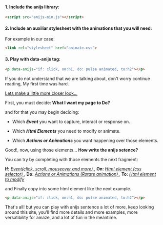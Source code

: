 #### 1. **Include the anijs library:**

 ```html
 <script src="anijs-min.js"></script>
 ```

#### 2. **Include an auxiliar stylesheet with the animations that you will need:**

For example in our case:

```html
<link rel="stylesheet" href="animate.css">
```

#### 3. Play with data-anijs tag:
```html
<p data-anijs="if: click, on:h1, do: pulse animated, to:h2"></p>
```

If you do not understand that we are talking about, don't worry continue reading, My first time was hard.


<u>Lets make a little more closer look...
</u>

First, you must decide: **What I want my page to Do?**

and for that you may begin deciding:

 * Which ***Event*** you want to capture, interact or response on.

 * Which ***Html Elements*** you need to modify or animate.

 * Which ***Actions or Animations*** you want happening over those elements.


Good!, now, using those elements... **How write the anijs setence?**

You can try by completing with those elements the next fragment:

 **If:** <u>  *Event(click, scroll, mouseover and more)*  </u>, **On:** <u>  *Html element (css selector)*  </u>, **Do:** <u>  *Actions or Animations (Rotate animation)*  </u>, **To:** <u>  *Html element to modify*  </u>

and Finally copy into some html element like the next example.

```html
<p data-anijs="if: click, on:h1, do: pulse animated, to:h2"></p>
```

That's all! but you can play with anijs sentence a lot of more, keep looking around this site, you'll find more details and more examples, more versatibility for amaze, and a lot of fun in the meantime.